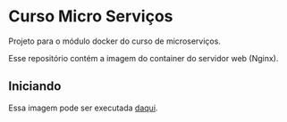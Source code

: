 # Curso Micro Serviços

Projeto para o módulo docker do curso de microserviços.

Esse repositório contém a imagem do container do servidor web (Nginx).

## Iniciando

Essa imagem pode ser executada [daqui](https://hub.docker.com/r/samuelbartag/web).
